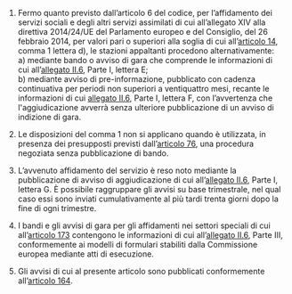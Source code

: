 1. Fermo quanto previsto dall’articolo 6 del codice, per l’affidamento dei servizi sociali e degli altri servizi assimilati di cui all’allegato XIV alla direttiva 2014/24/UE del Parlamento europeo e del Consiglio, del 26 febbraio 2014, per valori pari o superiori alla soglia di cui all’[articolo 14](/articolo-14/2), comma 1 lettera d), le stazioni appaltanti procedono alternativamente: <br>a) mediante bando o avviso di gara che comprende le informazioni di cui all’[allegato II.6](/section/attachment-2-6/1), Parte I, lettera E; <br>b) mediante avviso di pre-informazione, pubblicato con cadenza continuativa per periodi non superiori a ventiquattro mesi, recante le informazioni di cui [allegato II.6](/section/attachment-2-6/1), Parte I, lettera F, con l’avvertenza che l'aggiudicazione avverrà senza ulteriore pubblicazione di un avviso di indizione di gara.

2. Le disposizioni del comma 1 non si applicano quando è utilizzata, in presenza dei presupposti previsti dall’[articolo 76](/articolo-76/1), una procedura negoziata senza pubblicazione di bando.

3. L’avvenuto affidamento del servizio è reso noto mediante la pubblicazione di avviso di aggiudicazione di cui all’[allegato II.6](/section/attachment-2-6/1), Parte I, lettera G. È possibile raggruppare gli avvisi su base trimestrale, nel qual caso essi sono inviati cumulativamente al più tardi trenta giorni dopo la fine di ogni trimestre.

4. I bandi e gli avvisi di gara per gli affidamenti nei settori speciali di cui all’[articolo 173](/articolo-173/1) contengono le informazioni di cui all’[allegato II.6](/section/attachment-2-6/1), Parte III, conformemente ai modelli di formulari stabiliti dalla Commissione europea mediante atti di esecuzione.
 
5. Gli avvisi di cui al presente articolo sono pubblicati conformemente all’[articolo 164](/articolo-164/1).
